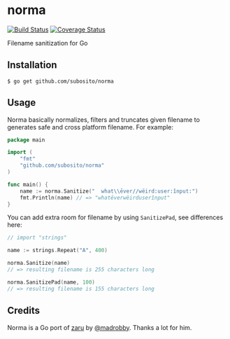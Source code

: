 # norma

[![Build Status](https://drone.io/github.com/subosito/norma/status.png)](https://drone.io/github.com/subosito/norma/latest)
[![Coverage Status](https://coveralls.io/repos/subosito/norma/badge.png?branch=master)](https://coveralls.io/r/subosito/norma?branch=master)

Filename sanitization for Go

## Installation

```
$ go get github.com/subosito/norma
```

## Usage

Norma basically normalizes, filters and truncates given filename to generates safe and cross platform filename. For example:

```go
package main

import (
	"fmt"
	"github.com/subosito/norma"
)

func main() {
	name := norma.Sanitize("  what\\ēver//wëird:user:înput:")
	fmt.Println(name) // => "whatēverwëirduserînput"
}
```

You can add extra room for filename by using `SanitizePad`, see differences here:

```go
// import "strings"

name := strings.Repeat("A", 400)

norma.Sanitize(name)
// => resulting filename is 255 characters long

norma.SanitizePad(name, 100)
// => resulting filename is 155 characters long
```

## Credits

Norma is a Go port of [zaru](https://github.com/madrobby/zaru) by [@madrobby](https://github.com/madrobby). Thanks a lot for him.

